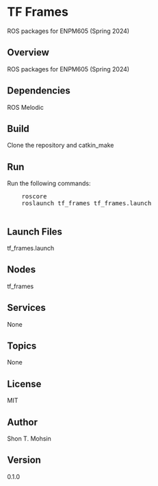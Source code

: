 <!DOCTYPE html>
<html>
<head>
  <title>ENPM605 Spring 2024 ROS</title>
</head>
<body>
  <h1>TF Frames</h1>
  <p>ROS packages for ENPM605 (Spring 2024)</p>
    <h2>Overview</h2>
    <p>ROS packages for ENPM605 (Spring 2024)</p>
    <h2>Dependencies</h2>
    <p>ROS Melodic</p>
    <h2>Build</h2>
    <p>Clone the repository and catkin_make</p>
    <h2>Run</h2>
    <p>Run the following commands:</p>
    <pre>
    roscore
    roslaunch tf_frames tf_frames.launch
    </pre>
    <h2>Launch Files</h2>
    <p>tf_frames.launch</p>
    <h2>Nodes</h2>
    <p>tf_frames</p>
    <h2>Services</h2>
    <p>None</p>
    <h2>Topics</h2>
    <p>None</p>
    <h2>License</h2>
    <p>MIT</p>
    <h2>Author</h2>
    <p>Shon T. Mohsin</p>
    <h2>Version</h2>
    <p>0.1.0</p>
</body>

</html>

